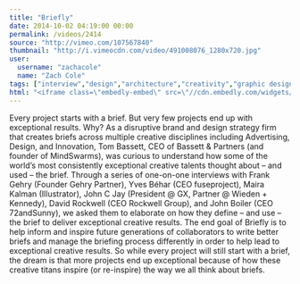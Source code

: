 ```yaml
---
title: "Briefly"
date: 2014-10-02 04:19:00 00:00
permalink: /videos/2414
source: "http://vimeo.com/107567840"
thumbnail: "http://i.vimeocdn.com/video/491008076_1280x720.jpg"
user:
  username: "zachacole"
  name: "Zach Cole"
tags: ["interview","design","architecture","creativity","graphic design","advertising","creative process"]
html: "<iframe class=\"embedly-embed\" src=\"//cdn.embedly.com/widgets/media.html?src=https%3A%2F%2Fplayer.vimeo.com%2Fvideo%2F107567840&wmode=transparent&src_secure=1&url=http%3A%2F%2Fvimeo.com%2F107567840&image=http%3A%2F%2Fi.vimeocdn.com%2Fvideo%2F491008076_1280x720.jpg&key=daaebf4d9cdd46779200162d0ca86e20&type=text%2Fhtml&schema=vimeo\" width=\"640\" height=\"360\" scrolling=\"no\" frameborder=\"0\" allowfullscreen></iframe>"
---
```


Every project starts with a brief.
But very few projects end up with exceptional results. Why?
As a disruptive brand and design strategy firm that creates briefs across multiple creative disciplines including Advertising, Design, and Innovation, Tom Bassett, CEO of Bassett & Partners (and founder of MindSwarms), was curious to understand how some of the world’s most consistently exceptional creative talents thought about – and used – the brief.
Through a series of one-on-one interviews with Frank Gehry (Founder Gehry Partner), Yves Béhar (CEO fuseproject), Maira Kalman (Illustrator), John C Jay (President @ GX, Partner @ Wieden + Kennedy), David Rockwell (CEO Rockwell Group), and John Boiler (CEO 72andSunny), we asked them to elaborate on how they define – and use – the brief to deliver exceptional creative results.
The end goal of Briefly is to help inform and inspire future generations of collaborators to write better briefs and manage the briefing process differently in order to help lead to exceptional creative results.
So while every project will still start with a brief, the dream is that more projects end up exceptional because of how these creative titans inspire (or re-inspire) the way we all think about briefs.